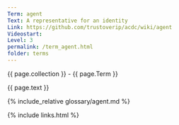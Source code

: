 ```yaml
---
Term: agent
Text: A representative for an identity
Link: https://github.com/trustoverip/acdc/wiki/agent
Videostart: 
Level: 3
permalink: /term_agent.html
folder: terms
---
```


{{ page.collection }} - {{ page.Term }}

   {{ page.text }}

{% include_relative glossary/agent.md %}

 {% include links.html %} 
